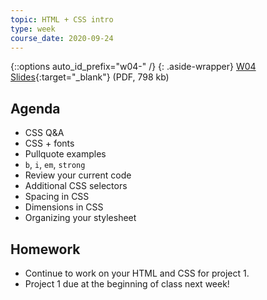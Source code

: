 ```yaml
---
topic: HTML + CSS intro
type: week
course_date: 2020-09-24
---
```


{::options auto_id_prefix="w04-" /}
{: .aside-wrapper}
<span class="highlighter">
[W04 Slides](files/w04.min.pdf){:target="_blank"} (PDF, 798 kb)
</span>


## Agenda
- CSS Q&A
- CSS + fonts
- Pullquote examples
- `b`, `i`, `em`, `strong`
- Review your current code
- Additional CSS selectors
- Spacing in CSS
- Dimensions in CSS
- Organizing your stylesheet

## Homework
- Continue to work on your HTML and CSS for project 1.
- Project 1 due at the beginning of class next week! 
